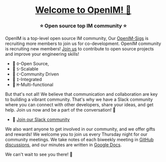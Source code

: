 <h1 align="center" style="border-bottom: none">
    <b>
        <a href="https://github.com/OpenIMSDK">Welcome to OpenIM! 🎉</a><br>
    </b>
</h1>
<h3 align="center" style="border-bottom: none">
      ⭐️  Open source top IM community  ⭐️ <br>
</h3>

OpenIM is a top-level open source IM community, Our [OpenIM-Sigs](https://github.com/openim-sigs) is recruiting more members to join us for co-development. OpenIM community is recruiting new members! [Join us](https://github.com/orgs/openimsdk/discussions/426) to contribute to open source projects and improve your engineering skills!

+ 🌟 `O`-Open Source,
+ 🌟 `S`-Scalable
+ 🌟 `C`-Community Driven
+ 🌟 `I`-Integrated
+ 🌟 `M`-Multi-functional


But that's not all! We believe that communication and collaboration are key to building a vibrant community. That's why we have a Slack community where you can connect with other developers, share your ideas, and get help. Join us now and be a part of the conversation! 💬


+ 🚀 [Join our Slack community](https://join.slack.com/t/openimsdk/shared_invite/zt-1tmoj26uf-_FDy3dowVHBiGvLk9e5Xkg)

We also want anyone to get involved in our community, and we offer gifts and rewards! We welcome you to join us every Thursday night for our community meetings. We take notes of each biweekly meeting in [GitHub discussions](https://github.com/OpenIMSDK/Open-IM-Server/discussions/categories/meeting), and our minutes are written in [Google Docs](https://docs.google.com/document/d/1nx8MDpuG74NASx081JcCpxPgDITNTpIIos0DS6Vr9GU/edit?usp=sharing).

We can't wait to see you there! 🎊


